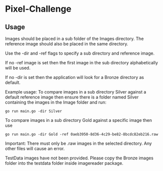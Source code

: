 # Pixel-Challenge

## Usage

Images should be placed in a sub folder of the Images directory.
The reference image should also be placed in the same directory.

Use the -dir and -ref flags to specify a sub directory and reference image.

If no -ref image is set then the first image in the sub directory alphabetically will be used. 

If no -dir is set then the application will look for a Bronze directory as default.

Example usage:
To compare images in a sub directory Silver against a default reference image then ensure there is a folder named Silver containing the images in the Image folder and run:

    go run main.go -dir Silver

To compare images in a sub directory Gold against a specific image then use

    go run main.go -dir Gold -ref 0aeb3950-8d36-4c29-be82-8bcdc82eb216.raw

Important: There must only be .raw images in the selected directory. Any other files will cause an error.

TestData images have not been provided. Please copy the Bronze images folder into the testdata folder inside imagereader package.